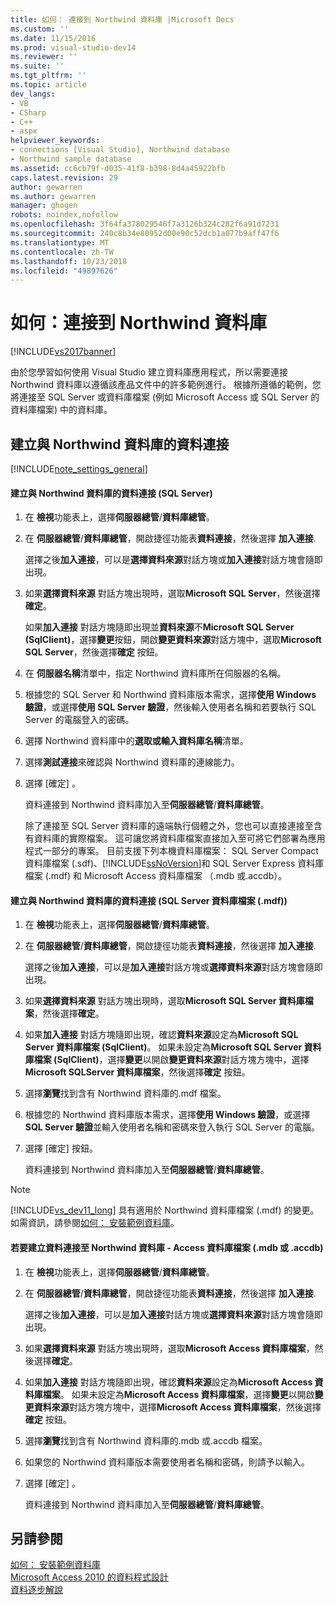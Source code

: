 ```yaml
---
title: 如何： 連接到 Northwind 資料庫 |Microsoft Docs
ms.custom: ''
ms.date: 11/15/2016
ms.prod: visual-studio-dev14
ms.reviewer: ''
ms.suite: ''
ms.tgt_pltfrm: ''
ms.topic: article
dev_langs:
- VB
- CSharp
- C++
- aspx
helpviewer_keywords:
- connections [Visual Studio], Northwind database
- Northwind sample database
ms.assetid: cc6cb79f-d035-41f8-b398-8d4a45922bfb
caps.latest.revision: 29
author: gewarren
ms.author: gewarren
manager: ghogen
robots: noindex,nofollow
ms.openlocfilehash: 3f64fa378029546f7a3126b324c282f6a91d7231
ms.sourcegitcommit: 240c8b34e80952d00e90c52dcb1a077b9aff47f6
ms.translationtype: MT
ms.contentlocale: zh-TW
ms.lasthandoff: 10/23/2018
ms.locfileid: "49897626"
---
```

# <a name="how-to-connect-to-the-northwind-database"></a>如何：連接到 Northwind 資料庫
[!INCLUDE[vs2017banner](../includes/vs2017banner.md)]

由於您學習如何使用 Visual Studio 建立資料庫應用程式，所以需要連接 Northwind 資料庫以遵循該產品文件中的許多範例進行。 根據所遵循的範例，您將連接至 SQL Server 或資料庫檔案 (例如 Microsoft Access 或 SQL Server 的資料庫檔案) 中的資料庫。  
  
## <a name="creating-data-connections-to-the-northwind-database"></a>建立與 Northwind 資料庫的資料連接  
 [!INCLUDE[note_settings_general](../includes/note-settings-general-md.md)]  
  
#### <a name="to-create-a-data-connection-to-the-northwind-database-sql-server"></a>建立與 Northwind 資料庫的資料連接 (SQL Server)  
  
1. 在 **檢視**功能表上，選擇**伺服器總管**/**資料庫總管**。  
  
2. 在 **伺服器總管**/**資料庫總管**，開啟捷徑功能表**資料連接**，然後選擇 **加入連接**.  
  
    選擇之後**加入連接**，可以是**選擇資料來源**對話方塊或**加入連接**對話方塊會隨即出現。  
  
3. 如果**選擇資料來源** 對話方塊出現時，選取**Microsoft SQL Server**，然後選擇**確定**。  
  
    如果**加入連接** 對話方塊隨即出現並**資料來源**不**Microsoft SQL Server (SqlClient)**，選擇**變更**按鈕，開啟**變更資料來源**對話方塊中，選取**Microsoft SQL Server**，然後選擇**確定**  按鈕。  
  
4. 在 **伺服器名稱**清單中，指定 Northwind 資料庫所在伺服器的名稱。  
  
5. 根據您的 SQL Server 和 Northwind 資料庫版本需求，選擇**使用 Windows 驗證**，或選擇**使用 SQL Server 驗證**，然後輸入使用者名稱和若要執行 SQL Server 的電腦登入的密碼。  
  
6. 選擇 Northwind 資料庫中的**選取或輸入資料庫名稱**清單。  
  
7. 選擇**測試連接**來確認與 Northwind 資料庫的連線能力。  
  
8. 選擇 [確定] 。  
  
    資料連接到 Northwind 資料庫加入至**伺服器總管**/**資料庫總管**。  
  
   除了連接至 SQL Server 資料庫的遠端執行個體之外，您也可以直接連接至含有資料庫的實際檔案。 這可讓您將資料庫檔案直接加入至可將它們部署為應用程式一部分的專案。 目前支援下列本機資料庫檔案： SQL Server Compact 資料庫檔案 (.sdf)、[!INCLUDE[ssNoVersion](../includes/ssnoversion-md.md)]和 SQL Server Express 資料庫檔案 (.mdf) 和 Microsoft Access 資料庫檔案 （.mdb 或.accdb）。  
  
#### <a name="to-create-a-data-connection-to-the-northwind-databasesql-server-database-file-mdf"></a>建立與 Northwind 資料庫的資料連接 (SQL Server 資料庫檔案 (.mdf))  
  
1.  在 **檢視**功能表上，選擇**伺服器總管**/**資料庫總管**。  
  
2.  在 **伺服器總管**/**資料庫總管**，開啟捷徑功能表**資料連接**，然後選擇 **加入連接**.  
  
     選擇之後**加入連接**，可以是**加入連接**對話方塊或**選擇資料來源**對話方塊會隨即出現。  
  
3.  如果**選擇資料來源** 對話方塊出現時，選取**Microsoft SQL Server 資料庫檔案**，然後選擇**確定**。  
  
4.  如果**加入連接** 對話方塊隨即出現，確認**資料來源**設定為**Microsoft SQL Server 資料庫檔案 (SqlClient)**。 如果未設定為**Microsoft SQL Server 資料庫檔案 (SqlClient)**，選擇**變更**以開啟**變更資料來源**對話方塊方塊中，選擇**Microsoft SQLServer 資料庫檔案**，然後選擇**確定**  按鈕。  
  
5.  選擇**瀏覽**找到含有 Northwind 資料庫的.mdf 檔案。  
  
6.  根據您的 Northwind 資料庫版本需求，選擇**使用 Windows 驗證**，或選擇**SQL Server 驗證**並輸入使用者名稱和密碼來登入執行 SQL Server 的電腦。  
  
7.  選擇 [確定]  按鈕。  
  
     資料連接到 Northwind 資料庫加入至**伺服器總管**/**資料庫總管**。  
  
> [!NOTE]
>  [!INCLUDE[vs_dev11_long](../includes/vs-dev11-long-md.md)] 具有適用於 Northwind 資料庫檔案 (.mdf) 的變更。 如需資訊，請參閱[如何： 安裝範例資料庫](../data-tools/how-to-install-sample-databases.md)。  
  
#### <a name="to-create-a-data-connection-to-the-northwind-databaseaccess-database-file-mdb-or-accdb"></a>若要建立資料連接至 Northwind 資料庫 - Access 資料庫檔案 (.mdb 或 .accdb)  
  
1.  在 **檢視**功能表上，選擇**伺服器總管**/**資料庫總管**。  
  
2.  在 **伺服器總管**/**資料庫總管**，開啟捷徑功能表**資料連接**，然後選擇 **加入連接**.  
  
     選擇之後**加入連接**，可以是**加入連接**對話方塊或**選擇資料來源**對話方塊會隨即出現。  
  
3.  如果**選擇資料來源** 對話方塊出現時，選取**Microsoft Access 資料庫檔案**，然後選擇**確定**。  
  
4.  如果**加入連接** 對話方塊隨即出現，確認**資料來源**設定為**Microsoft Access 資料庫檔案**。 如果未設定為**Microsoft Access 資料庫檔案**，選擇**變更**以開啟**變更資料來源**對話方塊方塊中，選擇**Microsoft Access 資料庫檔案**，然後選擇**確定**  按鈕。  
  
5.  選擇**瀏覽**找到含有 Northwind 資料庫的.mdb 或.accdb 檔案。  
  
6.  如果您的 Northwind 資料庫版本需要使用者名稱和密碼，則請予以輸入。  
  
7.  選擇 [確定] 。  
  
     資料連接到 Northwind 資料庫加入至**伺服器總管**/**資料庫總管**。  
  
## <a name="see-also"></a>另請參閱  
 [如何： 安裝範例資料庫](../data-tools/how-to-install-sample-databases.md)   
 [Microsoft Access 2010 的資料程式設計](http://msdn.microsoft.com/library/office/ff965871.aspx)   
 [資料逐步解說](http://msdn.microsoft.com/library/15a88fb8-3bee-4962-914d-7a1f8bd40ec4)